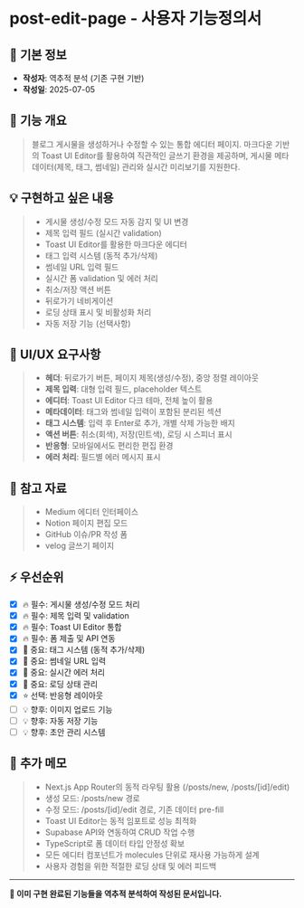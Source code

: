 # post-edit-page - 사용자 기능정의서

## 📝 기본 정보
- **작성자**: 역추적 분석 (기존 구현 기반)
- **작성일**: 2025-07-05

## 🎯 기능 개요
> 블로그 게시물을 생성하거나 수정할 수 있는 통합 에디터 페이지. 마크다운 기반의 Toast UI Editor를 활용하여 직관적인 글쓰기 환경을 제공하며, 게시물 메타데이터(제목, 태그, 썸네일) 관리와 실시간 미리보기를 지원한다.

## 💡 구현하고 싶은 내용
> - 게시물 생성/수정 모드 자동 감지 및 UI 변경
> - 제목 입력 필드 (실시간 validation)
> - Toast UI Editor를 활용한 마크다운 에디터
> - 태그 입력 시스템 (동적 추가/삭제)
> - 썸네일 URL 입력 필드
> - 실시간 폼 validation 및 에러 처리
> - 취소/저장 액션 버튼
> - 뒤로가기 네비게이션
> - 로딩 상태 표시 및 비활성화 처리
> - 자동 저장 기능 (선택사항)

## 🎨 UI/UX 요구사항
> - **헤더**: 뒤로가기 버튼, 페이지 제목(생성/수정), 중앙 정렬 레이아웃
> - **제목 입력**: 대형 입력 필드, placeholder 텍스트
> - **에디터**: Toast UI Editor 다크 테마, 전체 높이 활용
> - **메타데이터**: 태그와 썸네일 입력이 포함된 분리된 섹션
> - **태그 시스템**: 입력 후 Enter로 추가, 개별 삭제 가능한 배지
> - **액션 버튼**: 취소(회색), 저장(민트색), 로딩 시 스피너 표시
> - **반응형**: 모바일에서도 편리한 편집 환경
> - **에러 처리**: 필드별 에러 메시지 표시

## 🔗 참고 자료
> - Medium 에디터 인터페이스
> - Notion 페이지 편집 모드
> - GitHub 이슈/PR 작성 폼
> - velog 글쓰기 페이지

## ⚡ 우선순위
- [x] 🔥 필수: 게시물 생성/수정 모드 처리
- [x] 🔥 필수: 제목 입력 및 validation
- [x] 🔥 필수: Toast UI Editor 통합
- [x] 🔥 필수: 폼 제출 및 API 연동
- [x] 🚀 중요: 태그 시스템 (동적 추가/삭제)
- [x] 🚀 중요: 썸네일 URL 입력
- [x] 🚀 중요: 실시간 에러 처리
- [x] 🚀 중요: 로딩 상태 관리
- [x] ⭐ 선택: 반응형 레이아웃
- [ ] 💡 향후: 이미지 업로드 기능
- [ ] 💡 향후: 자동 저장 기능
- [ ] 💡 향후: 초안 관리 시스템

## 💭 추가 메모
> - Next.js App Router의 동적 라우팅 활용 (/posts/new, /posts/[id]/edit)
> - 생성 모드: /posts/new 경로
> - 수정 모드: /posts/[id]/edit 경로, 기존 데이터 pre-fill
> - Toast UI Editor는 동적 임포트로 성능 최적화
> - Supabase API와 연동하여 CRUD 작업 수행
> - TypeScript로 폼 데이터 타입 안정성 확보
> - 모든 에디터 컴포넌트가 molecules 단위로 재사용 가능하게 설계
> - 사용자 경험을 위한 적절한 로딩 상태 및 에러 피드백

---

**📌 이미 구현 완료된 기능들을 역추적 분석하여 작성된 문서입니다.**
